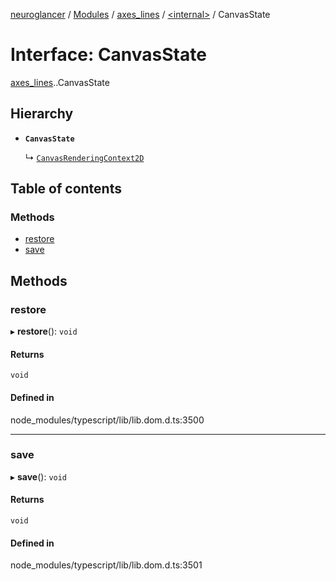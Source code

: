 [neuroglancer](../README.md) / [Modules](../modules.md) / [axes\_lines](../modules/axes_lines.md) / [<internal\>](../modules/axes_lines._internal_.md) / CanvasState

# Interface: CanvasState

[axes_lines](../modules/axes_lines.md).[<internal>](../modules/axes_lines._internal_.md).CanvasState

## Hierarchy

- **`CanvasState`**

  ↳ [`CanvasRenderingContext2D`](axes_lines._internal_.CanvasRenderingContext2D.md)

## Table of contents

### Methods

- [restore](axes_lines._internal_.CanvasState.md#restore)
- [save](axes_lines._internal_.CanvasState.md#save)

## Methods

### restore

▸ **restore**(): `void`

#### Returns

`void`

#### Defined in

node_modules/typescript/lib/lib.dom.d.ts:3500

___

### save

▸ **save**(): `void`

#### Returns

`void`

#### Defined in

node_modules/typescript/lib/lib.dom.d.ts:3501
